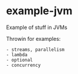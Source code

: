 # example-jvm

Example of stuff in JVMs

Throwin for examples:
```
- streams, parallelism
- lambda
- optional
- concurrency
```

